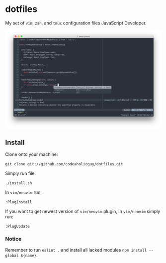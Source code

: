 # dotfiles
My set of `vim`, `zsh`, and `tmux` configuration files JavaScript Developer.

![Screenshot](screenshot.png)

Install
-------

Clone onto your machine:

    git clone git://github.com/codeaholicguy/dotfiles.git

Simply run file:

    ./install.sh

In `vim/neovim` run:

    :PlugInstall

If you want to get newest version of `vim/neovim` plugin, in `vim/neovim` simply run:

    :PlugUpdate

### Notice

Remember to run `eslint .` and install all lacked modules `npm install --global ${name}`.
